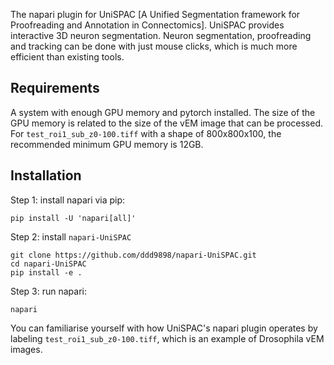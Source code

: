 The napari plugin for UniSPAC [A Unified Segmentation framework for Proofreading and Annotation in Connectomics]. UniSPAC provides interactive 3D neuron segmentation. Neuron segmentation, proofreading and tracking can be done with just mouse clicks, which is much more efficient than existing tools.

## Requirements

A system with enough GPU memory and pytorch installed. The size of the GPU memory is related to the size of the vEM image that can be processed. For  `test_roi1_sub_z0-100.tiff` with a shape of 800x800x100, the recommended minimum GPU memory is 12GB.

## Installation

Step 1: install napari via pip:

```
pip install -U 'napari[all]'
```

Step 2: install `napari-UniSPAC`

```
git clone https://github.com/ddd9898/napari-UniSPAC.git
cd napari-UniSPAC
pip install -e .
```

Step 3: run napari:

```
napari
```

You can familiarise yourself with how UniSPAC's napari plugin operates by labeling  `test_roi1_sub_z0-100.tiff`, which is an example of Drosophila vEM images.

